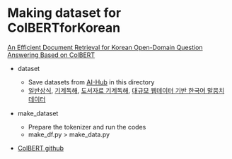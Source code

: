 # Making dataset for ColBERTforKorean

[An Efficient Document Retrieval for Korean Open-Domain Question Answering Based on ColBERT](https://www.mdpi.com/2076-3417/13/24/13177)


- dataset
  - Save datasets from [AI-Hub](https://www.aihub.or.kr/) in this directory
  - [일반상식](https://www.aihub.or.kr/aihubdata/data/view.do?currMenu=115&topMenu=100&aihubDataSe=realm&dataSetSn=106), [기계독해](https://www.aihub.or.kr/aihubdata/data/view.do?currMenu=115&topMenu=100&aihubDataSe=realm&dataSetSn=89), [도서자료 기계독해](https://www.aihub.or.kr/aihubdata/data/view.do?currMenu=115&topMenu=100&aihubDataSe=realm&dataSetSn=92), [대규모 웹데이터 기반 한국어 말뭉치 데이터](https://www.aihub.or.kr/aihubdata/data/view.do?currMenu=115&topMenu=100&aihubDataSe=realm&dataSetSn=624)
    
- make_dataset
  - Prepare the tokenizer and run the codes 
  - make_df.py > make_data.py

- [ColBERT github](https://github.com/stanford-futuredata/ColBERT)
